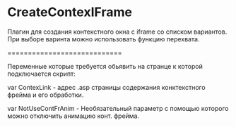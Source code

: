 # CreateContexIFrame

Плагин для создания контекстного окна с iframe со списком вариантов. При выборе варинта можно использовать функцию перехвата.

============================

Переменные которые требуется обьявить на странце к которой подключается скрипт:

  var ContexLink  - адрес .asp страницы содержания конктекстного фрейма и его обработки.

  var NotUseContFrAnim - Необязательный параметр с помощью которого можно отключить
                         анимацию конт. фрейма.
